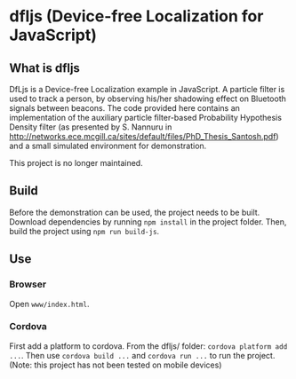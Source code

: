 dfljs (Device-free Localization for JavaScript)
===============================================

What is dfljs
-------------
DfLjs is a Device-free Localization example in JavaScript.
A particle filter is used to track a person, by observing his/her shadowing effect on Bluetooth signals between beacons.
The code provided here contains an implementation of the auxiliary particle filter-based Probability Hypothesis Density filter (as presented by S. Nannuru in http://networks.ece.mcgill.ca/sites/default/files/PhD_Thesis_Santosh.pdf) and a small simulated environment for demonstration.

This project is no longer maintained.

Build
-----
Before the demonstration can be used, the project needs to be built.
Download dependencies by running `npm install` in the project folder.
Then, build the project using `npm run build-js`.

Use
---
### Browser
Open `www/index.html`.

### Cordova
First add a platform to cordova. From the dfljs/ folder: `cordova platform add ...`.
Then use `cordova build ...` and `cordova run ...` to run the project.
(Note: this project has not been tested on mobile devices)
